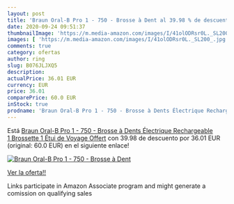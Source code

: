 ```yaml
---
layout: post
title: 'Braun Oral-B Pro 1 - 750 - Brosse à Dent al 39.98 % de descuento'
date: 2020-09-24 09:51:37
thumbnailImage: 'https://m.media-amazon.com/images/I/41olODRsr0L._SL200_.jpg'
images: [ 'https://m.media-amazon.com/images/I/41olODRsr0L._SL200_.jpg' ]
comments: true
category: ofertas
author: ring
slug: B076JLJXQ5
description:
actualPrice: 36.01 EUR
currency: EUR
price: 36.01
comparePrice: 60.0 EUR
inStock: true
prodname: 'Braun Oral-B Pro 1 - 750 - Brosse à Dents Électrique Rechargeable  1 Brossette  1 Étui de Voyage Offert'
---
```


Está [Braun Oral-B Pro 1 - 750 - Brosse à Dents Électrique Rechargeable  1 Brossette  1 Étui de Voyage Offert](https://www.amazon.fr/dp/B076JLJXQ5/?tag=tolees0d-21) con 39.98 de descuento por 36.01 EUR (original: 60.0 EUR) en el siguiente enlace!

[![Braun Oral-B Pro 1 - 750 - Brosse à Dent](https://m.media-amazon.com/images/I/41olODRsr0L._SL200_.jpg)](https://www.amazon.fr/dp/B076JLJXQ5/?tag=tolees0d-21)

[Ver la oferta!!](https://www.amazon.fr/dp/B076JLJXQ5/?tag=tolees0d-21)

Links participate in Amazon Associate program and might generate a comission on qualifying sales


